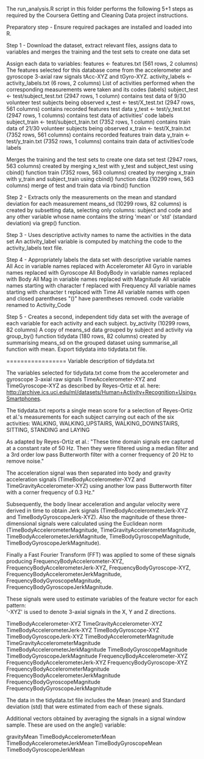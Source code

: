 The run_analysis.R script in this folder performs the following 5+1 steps as required by the Coursera Getting and Cleaning Data project instructions.

Preparatory step - Ensure required packages are installed and loaded into R.

Step 1 - Download the dataset, extract relevant files,  assigns data to variables and merges the training and the test sets to create one data set

Assign each data to variables:
features <- features.txt (561 rows, 2 columns) The features selected for this database come from the accelerometer and gyroscope 3-axial raw signals tAcc-XYZ and tGyro-XYZ.
activity_labels <- activity_labels.txt (6 rows, 2 columns) List of activities performed when the corresponding measurements were taken and its codes (labels)
subject_test <- test/subject_test.txt (2947 rows, 1 column) contains test data of 9/30 volunteer test subjects being observed
x_test <- test/X_test.txt (2947 rows, 561 columns) contains recorded features test data
y_test <- test/y_test.txt (2947 rows, 1 columns) contains test data of activities’ code labels
subject_train <- test/subject_train.txt (7352 rows, 1 column) contains train data of 21/30 volunteer subjects being observed
x_train <- test/X_train.txt (7352 rows, 561 columns) contains recorded features train data
y_train <- test/y_train.txt (7352 rows, 1 columns) contains train data of activities’code labels

Merges the training and the test sets to create one data set
test (2947 rows, 563 columns) created by merging x_test with y_test and subject_test using cbind() function
train (7352 rows, 563 columns) created by merging x_train with y_train and subject_train using cbind() function
data (10299 rows, 563 columns) merge of test and train data via rbind() function

Step 2 - Extracts only the measurements on the mean and standard deviation for each measurement
means_sd (10299 rows, 82 columns) is created by subsetting data, selecting only columns: subject and code and any other variable whose name contains the string 'mean' or 'std' (standard deviation) via grep() function. 

Step 3 - Uses descriptive activity names to name the activities in the data set
An activity_label variable is computed by matching the code to the activity_labels text file.

Step 4 - Appropriately labels the data set with descriptive variable names
All Acc in variable names replaced with Accelerometer
All Gyro in variable names replaced with Gyroscope
All BodyBody in variable names replaced with Body
All Mag in variable names replaced with Magnitude
All variable names starting with character f replaced with Frequency
All variable names starting with character t replaced with Time
All variable names with open and closed parentheses "()" have parentheses removed.
code variable renamed to Activity_Code

Step 5 - Creates a second, independent tidy data set with the average of each variable for each activity and each subject.
by_activity (10299 rows, 82 columns) A copy of means_sd data grouped by subject and activity via group_by() function
tidydata (180 rows, 82 columns) created by summarising means_sd on the grouped dataset using summarise_all function with mean.
Export tidydata into tidydata.txt file.


=================
Variable description of tidydata.txt 

The variables selected for tidydata.txt come from the accelerometer and gyroscope 3-axial raw signals TimeAccelerometer-XYZ and TimeGyroscope-XYZ as described by Reyes-Ortiz et al. here: http://archive.ics.uci.edu/ml/datasets/Human+Activity+Recognition+Using+Smartphones. 

The tidydata.txt reports a single mean score for a selection of Reyes-Ortiz et al.'s measurements for each subject carrying out each of the six activities: WALKING, WALKING_UPSTAIRS, WALKING_DOWNSTAIRS, SITTING, STANDING and LAYING

As adapted by Reyes-Ortiz et al.: "These time domain signals ere captured at a constant rate of 50 Hz. Then they were filtered using a median filter and a 3rd order low pass Butterworth filter with a corner frequency of 20 Hz to remove noise."

The acceleration signal was then separated into body and gravity acceleration signals (TimeBodyAccelerometer-XYZ and TimeGravityAccelerometer-XYZ) using another low pass Butterworth filter with a corner frequency of 0.3 Hz."

Subsequently, the body linear acceleration and angular velocity were derived in time to obtain Jerk signals (TimeBodyAccelerometerJerk-XYZ and TimeBodyGyroscopeJerk-XYZ). Also the magnitude of these three-dimensional signals were calculated using the Euclidean norm (TimeBodyAccelerometerMagnitude, TimeGravityAccelerometerMagnitude, TimeBodyAccelerometerJerkMagnitude, TimeBodyGyroscopeMagnitude, TimeBodyGyroscopeJerkMagnitude). 

Finally a Fast Fourier Transform (FFT) was applied to some of these signals producing FrequencyBodyAccelerometer-XYZ, FrequencyBodyAccelerometerJerk-XYZ, FrequencyBodyGyroscope-XYZ, FrequencyBodyAccelerometerJerkMagnitude, FrequencyBodyGyroscopeMagnitude, FrequencyBodyGyroscopeJerkMagnitude.

These signals were used to estimate variables of the feature vector for each pattern:  
'-XYZ' is used to denote 3-axial signals in the X, Y and Z directions.

TimeBodyAccelerometer-XYZ
TimeGravityAccelerometer-XYZ
TimeBodyAccelerometerJerk-XYZ
TimeBodyGyroscope-XYZ
TimeBodyGyroscopeJerk-XYZ
TimeBodyAccelerometerMagnitude
TimeGravityAccelerometerMagnitude
TimeBodyAccelerometerJerkMagnitude
TimeBodyGyroscopeMagnitude
TimeBodyGyroscopeJerkMagnitude
FrequencyBodyAccelerometer-XYZ
FrequencyBodyAccelerometerJerk-XYZ
FrequencyBodyGyroscope-XYZ
FrequencyBodyAccelerometerMagnitude
FrequencyBodyAccelerometerJerkMagnitude
FrequencyBodyGyroscopeMagnitude
FrequencyBodyGyroscopeJerkMagnitude

The data in the tidydata.txt file includes the Mean (mean) and Standard deviation (std) that were estimated from each of these signals.

Additional vectors obtained by averaging the signals in a signal window sample. These are used on the angle() variable:

gravityMean
TimeBodyAccelerometerMean
TimeBodyAccelerometerJerkMean
TimeBodyGyroscopeMean
TimeBodyGyroscopeJerkMean




